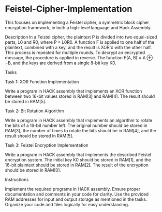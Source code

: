 # Feistel-Cipher-Implementation

This focuses on implementing a Feistel cipher, a symmetric block cipher encryption framework, in both a high-level language and Hack Assembly.

Description
In a Feistel cipher, the plaintext P is divided into two equal-sized parts, L0 and R0, where P = L0R0. A function F is applied to one half of the plaintext, combined with a key, and the result is XOR'd with the other half. This process is repeated for multiple rounds.
To decrypt an encrypted message, the procedure is applied in reverse. The function F(A, B) = A ⊕ ¬B, and the keys are derived from a single 8-bit key K0.

Tasks

Task 1: XOR Function Implementation

Write a program in HACK assembly that implements an XOR function between two 16-bit values stored in RAM[3] and RAM[4]. The result should be stored in RAM[5].

Task 2: Bit Rotation Algorithm

Write a program in HACK assembly that implements an algorithm to rotate the bits of a 16-bit number left. The original number should be stored in RAM[3], the number of times to rotate the bits should be in RAM[4], and the result should be stored in RAM[5].

Task 3: Feistel Encryption Implementation

Write a program in HACK assembly that implements the described Feistel encryption system. The initial key K0 should be stored in RAM[1], and the 16-bit plaintext should be stored in RAM[2]. The result of the encryption should be stored in RAM[0].

Instructions

Implement the required programs in HACK assembly.
Ensure proper documentation and comments in your code for clarity.
Use the provided RAM addresses for input and output storage as mentioned in the tasks.
Organize your code and files logically for easy understanding.
